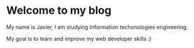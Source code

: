 # Welcome to my blog

My name is Javier, I am studying Information techonologies engineering.

My goal is to learn and improve my web developer skills :)
